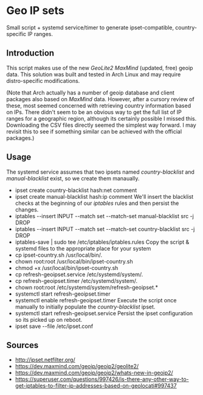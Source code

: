 Geo IP sets
============
Small script + systemd service/timer to generate ipset-compatible, country-specific IP ranges.

Introduction
------------
This script makes use of the new *GeoLite2 MaxMind* (updated, free) geoip data. This solution was built and tested in Arch Linux and may require distro-specific modifications.

(Note that Arch actually has a number of geoip database and client packages also based on *MaxMind* data. However, after a cursory review of these, most seemed concerned with retrieving country information based on IPs. There didn't seem to be an obvious way to get the full list of IP ranges for a geographic region, although its certainly possible I missed this. Downloading the CSV files directly seemed the simplest way forward. I may revisit this to see if something similar can be achieved with the official packages.)

Usage
------------
The systemd service assumes that two ipsets named *country-blacklist* and *manual-blacklist* exist, so we create them manaually.
* ipset create country-blacklist hash:net comment
* ipset create manual-blacklist hash:ip comment
We'll insert the blacklist checks at the beginning of our *iptables* rules and then persist the changes.
* iptables --insert INPUT --match set --match-set manual-blacklist src -j DROP
* iptables --insert INPUT --match set --match-set country-blacklist src -j DROP
* iptables-save | sudo tee /etc/iptables/iptables.rules
Copy the script & systemd files to the appropriate place for your system
* cp ipset-country.sh /usr/local/bin/.
* chown root:root /usr/local/bin/ipset-country.sh
* chmod +x /usr/local/bin/ipset-country.sh
* cp refresh-geoipset.service /etc/systemd/system/.
* cp refresh-geoipset.timer /etc/systemd/system/.
* chown root:root /etc/systemd/system/refresh-geoipset.*
* systemctl start refresh-geoipset.timer
* systemctl enable refresh-geoipset.timer
Execute the script once manually to initially populate the *country-blacklist* ipset.
* systemctl start refresh-geoipset.service
Persist the ipset configuration so its picked up on reboot.
* ipset save --file /etc/ipset.conf

Sources
------------
* http://ipset.netfilter.org/
* https://dev.maxmind.com/geoip/geoip2/geolite2/
* https://dev.maxmind.com/geoip/geoip2/whats-new-in-geoip2/
* https://superuser.com/questions/997426/is-there-any-other-way-to-get-iptables-to-filter-ip-addresses-based-on-geolocati#997437
